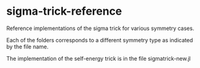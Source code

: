 # sigma-trick-reference
Reference implementations of the sigma trick for various symmetry cases.

Each of the folders corresponds to a different symmetry type as indicated by the file name.

The implementation of the self-energy trick is in the file sigmatrick-new.jl
